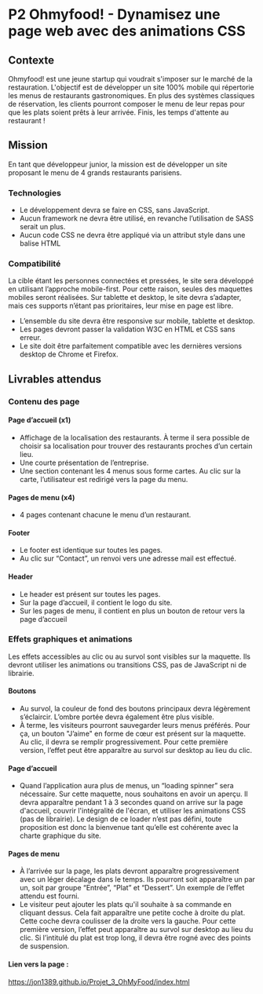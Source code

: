 # P2 Ohmyfood! - Dynamisez une page web avec des animations CSS

## Contexte

Ohmyfood! est une jeune startup qui voudrait s'imposer sur le marché de la restauration. L'objectif est de développer un site 100% mobile qui répertorie les menus de restaurants gastronomiques. En plus des systèmes classiques de réservation, les clients pourront composer le menu de leur repas pour que les plats soient prêts à leur arrivée. Finis, les temps d'attente au restaurant !

## Mission

En tant que développeur junior, la mission est de développer un site proposant le menu de 4 grands restaurants parisiens.

### Technologies

- Le développement devra se faire en CSS, sans JavaScript.
- Aucun framework ne devra être utilisé, en revanche l’utilisation de SASS serait un
  plus.
- Aucun code CSS ne devra être appliqué via un attribut style dans une balise HTML

### Compatibilité

La cible étant les personnes connectées et pressées, le site sera développé en utilisant
l’approche mobile-first. Pour cette raison, seules des maquettes mobiles seront réalisées.
Sur tablette et desktop, le site devra s’adapter, mais ces supports n’étant pas prioritaires,
leur mise en page est libre.

- L’ensemble du site devra être responsive sur mobile, tablette et desktop.
- Les pages devront passer la validation W3C en HTML et CSS sans erreur.
- Le site doit être parfaitement compatible avec les dernières versions desktop de Chrome et Firefox.

## Livrables attendus

### Contenu des page

#### Page d’accueil (x1)

- Affichage de la localisation des restaurants. À terme il sera possible de choisir sa localisation pour trouver des restaurants proches d’un certain lieu.
- Une courte présentation de l’entreprise.
- Une section contenant les 4 menus sous forme cartes. Au clic sur la carte, l’utilisateur est redirigé vers la page du menu.

#### Pages de menu (x4)

- 4 pages contenant chacune le menu d’un restaurant.

#### Footer

- Le footer est identique sur toutes les pages.
- Au clic sur “Contact”, un renvoi vers une adresse mail est effectué.

#### Header

- Le header est présent sur toutes les pages.
- Sur la page d’accueil, il contient le logo du site.
- Sur les pages de menu, il contient en plus un bouton de retour vers la page d’accueil

### Effets graphiques et animations

Les effets accessibles au clic ou au survol sont visibles sur la maquette. Ils devront utiliser les animations ou transitions CSS, pas de JavaScript ni de librairie.

#### Boutons

- Au survol, la couleur de fond des boutons principaux devra légèrement s’éclaircir. L’ombre portée devra également être plus visible.
- À terme, les visiteurs pourront sauvegarder leurs menus préférés. Pour ça, un bouton "J’aime" en forme de cœur est présent sur la maquette. Au clic, il devra se remplir progressivement. Pour cette première version, l’effet peut être apparaître au survol sur desktop au lieu du clic.

#### Page d’accueil

- Quand l’application aura plus de menus, un “loading spinner” sera nécessaire. Sur cette maquette, nous souhaitons en avoir un aperçu. Il devra apparaître pendant 1 à 3 secondes quand on arrive sur la page d'accueil, couvrir l'intégralité de l'écran, et utiliser les animations CSS (pas de librairie). Le design de ce loader n’est pas défini,
  toute proposition est donc la bienvenue tant qu’elle est cohérente avec la charte graphique du site.

#### Pages de menu

- À l’arrivée sur la page, les plats devront apparaître progressivement avec un léger décalage dans le temps. Ils pourront soit apparaître un par un, soit par groupe “Entrée”, “Plat” et “Dessert”. Un exemple de l’effet attendu est fourni.
- Le visiteur peut ajouter les plats qu'il souhaite à sa commande en cliquant dessus. Cela fait apparaître une petite coche à droite du plat. Cette coche devra coulisser de la droite vers la gauche. Pour cette première version, l’effet peut apparaître au survol sur desktop au lieu du clic. Si l’intitulé du plat est trop long, il devra être rogné avec des points de suspension.

#### Lien vers la page :
https://jon1389.github.io/Projet_3_OhMyFood/index.html
